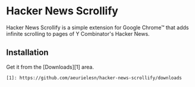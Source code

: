 Hacker News Scrollify
=====================

Hacker News Scrollify is a simple extension for Google Chrome™ that adds infinite scrolling to pages of Y Combinator's Hacker News.

Installation
------------

Get it from the [Downloads][1] area.

	[1]: https://github.com/aeurielesn/hacker-news-scrollify/downloads
